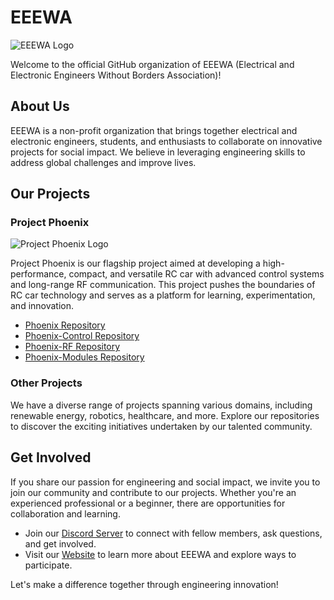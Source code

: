 <!-- EEEWA GitHub Organization README -->

# EEEWA

![EEEWA Logo](eeewa-logo.png)

Welcome to the official GitHub organization of EEEWA (Electrical and Electronic Engineers Without Borders Association)!

## About Us

EEEWA is a non-profit organization that brings together electrical and electronic engineers, students, and enthusiasts to collaborate on innovative projects for social impact. We believe in leveraging engineering skills to address global challenges and improve lives.

## Our Projects

### Project Phoenix

![Project Phoenix Logo](phoenix-logo.png)

Project Phoenix is our flagship project aimed at developing a high-performance, compact, and versatile RC car with advanced control systems and long-range RF communication. This project pushes the boundaries of RC car technology and serves as a platform for learning, experimentation, and innovation.

- [Phoenix Repository](https://github.com/EEEWA-Club/Phoenix)
- [Phoenix-Control Repository](https://github.com/EEEWA-Club/Phoenix-Control)
- [Phoenix-RF Repository](https://github.com/EEEWA-Club/Phoenix-RF)
- [Phoenix-Modules Repository](https://github.com/EEEWA-Club/Phoenix-Modules)

### Other Projects

We have a diverse range of projects spanning various domains, including renewable energy, robotics, healthcare, and more. Explore our repositories to discover the exciting initiatives undertaken by our talented community.

## Get Involved

If you share our passion for engineering and social impact, we invite you to join our community and contribute to our projects. Whether you're an experienced professional or a beginner, there are opportunities for collaboration and learning.

- Join our [Discord Server](https://discord.gg/eeewa) to connect with fellow members, ask questions, and get involved.
- Visit our [Website](https://www.eeewa.org) to learn more about EEEWA and explore ways to participate.

Let's make a difference together through engineering innovation!


